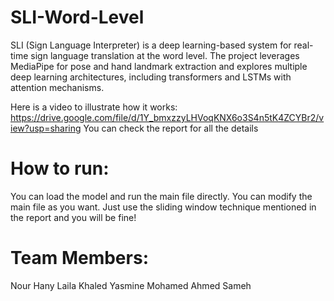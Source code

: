 # SLI-Word-Level
SLI (Sign Language Interpreter) is a deep learning-based system for real-time sign language translation at the word level. The project leverages MediaPipe for pose and hand landmark extraction and explores multiple deep learning architectures, including transformers and LSTMs with attention mechanisms.

Here is a video to illustrate how it works: https://drive.google.com/file/d/1Y_bmxzzyLHVoqKNX6o3S4n5tK4ZCYBr2/view?usp=sharing
You can check the report for all the details

# How to run:
You can load the model and run the main file directly. You can modify the main file as you want. Just use the sliding window technique mentioned in the report and you will be fine!


# Team Members:
Nour Hany
Laila Khaled
Yasmine Mohamed
Ahmed Sameh
